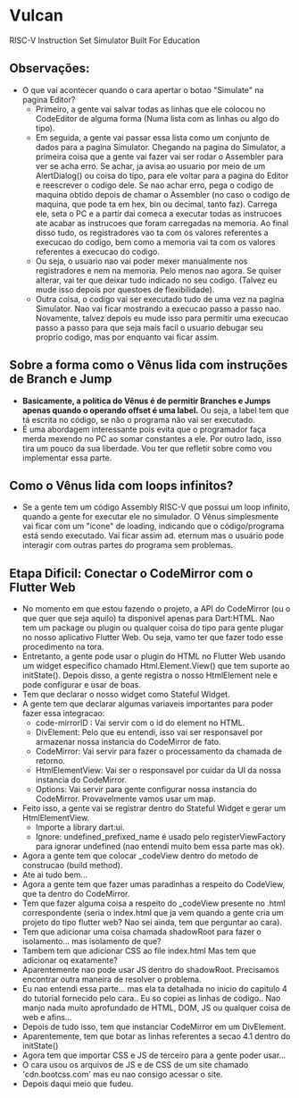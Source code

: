 # Vulcan
RISC-V Instruction Set Simulator Built For Education

## Observações:
* O que vai acontecer quando o cara apertar o botao "Simulate" na pagina Editor?
  * Primeiro, a gente vai salvar todas as linhas que ele colocou no CodeEditor de alguma forma (Numa lista com as linhas ou algo do tipo).
  * Em seguida, a gente vai passar essa lista como um conjunto de dados para a pagina Simulator. Chegando na pagina do Simulator, a primeira coisa que a gente vai fazer vai ser rodar o Assembler para ver se acha erro. Se achar, ja avisa ao usuario por meio de um AlertDialog() ou coisa do tipo, para ele voltar para a pagina do Editor e reescrever o codigo dele. Se nao achar erro, pega o codigo de maquina obtido depois de chamar o Assembler (no caso o codigo de maquina, que pode ta em hex, bin ou decimal, tanto faz). Carrega ele, seta o PC e a partir dai comeca a executar todas as instrucoes ate acabar as instrucoes que foram carregadas na memoria. Ao final disso tudo, os registradores vao ta com os valores referentes a execucao do codigo, bem como a memoria vai ta com os valores referentes a execucao do codigo.
  * Ou seja, o usuario nao vai poder mexer manualmente nos registradores e nem na memoria. Pelo menos nao agora. Se quiser alterar, vai ter que deixar tudo indicado no seu codigo. (Talvez eu mude isso depois por questoes de flexibilidade).
  * Outra coisa, o codigo vai ser executado tudo de uma vez na pagina Simulator. Nao vai ficar mostrando a execucao passo a passo nao. Novamente, talvez depois eu mude isso para permitir uma execucao passo a passo para que seja mais facil o usuario debugar seu proprio codigo, mas por enquanto vai ficar assim.

## Sobre a forma como o Vênus lida com instruções de Branch e Jump
* __Basicamente, a política do Vênus é de permitir Branches e Jumps apenas quando o operando offset é uma label.__ Ou seja, a label tem que tá escrita no código, se não o programa não vai ser executado.
* É uma abordagem interessante pois evita que o programador faça merda mexendo no PC ao somar constantes a ele. Por outro lado, isso tira um pouco da sua liberdade. Vou ter que refletir sobre como vou implementar essa parte.

## Como o Vênus lida com loops infinitos?
* Se a gente tem um código Assembly RISC-V que possui um loop infinito, quando a gente for executar ele no simulador. O Vênus simplesmente vai ficar com um "ícone" de loading, indicando que o código/programa está sendo executado. Vai ficar assim ad. eternum mas o usuário pode interagir com outras partes do programa sem problemas.

## Etapa Dificil: Conectar o CodeMirror com o Flutter Web
* No momento em que estou fazendo o projeto, a API do CodeMirror (ou o que quer que seja aquilo) ta disponivel apenas para Dart:HTML. Nao tem um package ou plugin ou qualquer coisa do tipo para gente plugar no nosso aplicativo Flutter Web. Ou seja, vamo ter que fazer todo esse procedimento na tora.
* Entretanto, a gente pode usar o plugin do HTML no Flutter Web usando um widget especifico chamado Html.Element.View() que tem suporte ao initState(). Depois disso, a gente registra o nosso HtmlElement nele e pode configurar e usar de boas. 
* Tem que declarar o nosso widget como Stateful Widget.
* A gente tem que declarar algumas variaveis importantes para poder fazer essa integracao:
  * code-mirrorID : Vai servir com o id do element no HTML.
  * DivElement: Pelo que eu entendi, isso vai ser responsavel por armazenar nossa instancia do CodeMirror de fato.
  * CodeMirror: Vai servir para fazer o processamento da chamada de retorno.
  * HtmlElementView: Vai ser o responsavel por cuidar da UI da nossa instancia do CodeMirror.
  * Options: Vai servir para gente configurar nossa instancia do CodeMirror. Provavelmente vamos usar um map.
* Feito isso, a gente vai se registrar dentro do Stateful Widget e gerar um HtmlElementView.
  * Importe a library dart:ui.
  * Ignore: undefined_prefixed_name é usado pelo registerViewFactory para ignorar undefined (nao entendi muito bem essa parte mas ok).
* Agora a gente tem que colocar _codeView dentro do metodo de construcao (build method).
* Ate ai tudo bem...
* Agora a gente tem que fazer umas paradinhas a respeito do CodeView, que ta dentro do CodeMirror.
* Tem que fazer alguma coisa a respeito do _codeView presente no .html correspondente (seria o index.html que ja vem quando a gente cria um projeto do tipo flutter web? Nao sei ainda, tem que perguntar ao cara).
* Tem que adicionar uma coisa chamada shadowRoot para fazer o isolamento... mas isolamento de que?
* Tambem tem que adicionar CSS ao file index.html Mas tem que adicionar oq exatamente?
* Aparentemente nao pode usar JS dentro do shadowRoot. Precisamos encontrar outra maneira de resolver o problema.
* Eu nao entendi essa parte... mas ela ta detalhada no inicio do capitulo 4 do tutorial fornecido pelo cara.. Eu so copiei as linhas de codigo.. Nao manjo nada muito aprofundado de HTML, DOM, JS ou qualquer coisa de web e afins...
* Depois de tudo isso, tem que instanciar CodeMirror em um DivElement.
* Aparentemente, tem que botar as linhas referentes a secao 4.1 dentro do initState()
* Agora tem que importar CSS e JS de terceiro para a gente poder usar...
* O cara usou os arquivos de JS e de CSS de um site chamado 'cdn.bootcss.com' mas eu nao consigo acessar o site.
* Depois daqui meio que fudeu. 
